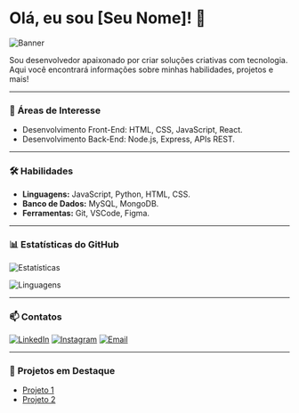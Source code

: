 # Olá, eu sou [Seu Nome]! 👋

![Banner](link-da-imagem) <!-- Opcional: adicione um banner no topo -->

Sou desenvolvedor apaixonado por criar soluções criativas com tecnologia. Aqui você encontrará informações sobre minhas habilidades, projetos e mais!

---

### 🌟 **Áreas de Interesse**
- Desenvolvimento Front-End: HTML, CSS, JavaScript, React.
- Desenvolvimento Back-End: Node.js, Express, APIs REST.

---

### 🛠️ **Habilidades**
- **Linguagens:** JavaScript, Python, HTML, CSS.
- **Banco de Dados:** MySQL, MongoDB.
- **Ferramentas:** Git, VSCode, Figma.

---

### 📊 **Estatísticas do GitHub**
![Estatísticas](https://github-readme-stats.vercel.app/api?username=SEU_USUARIO&show_icons=true&theme=dark&count_private=true)

![Linguagens](https://github-readme-stats.vercel.app/api/top-langs/?username=SEU_USUARIO&layout=compact&theme=dark)

---

### 📫 **Contatos**
[![LinkedIn](https://img.shields.io/badge/-LinkedIn-blue?style=flat-square&logo=LinkedIn&logoColor=white&link=https://linkedin.com/in/SEULINK)](https://linkedin.com/in/SEULINK)
[![Instagram](https://img.shields.io/badge/-Instagram-E4405F?style=flat-square&logo=Instagram&logoColor=white&link=https://instagram.com/SEULINK)](https://instagram.com/SEULINK)
[![Email](https://img.shields.io/badge/-Email-c14438?style=flat-square&logo=Gmail&logoColor=white&link=mailto:SEUEMAIL)](mailto:SEUEMAIL)

---

### 🔗 **Projetos em Destaque**
- [Projeto 1](https://github.com/SEU_USUARIO/PROJETO1)
- [Projeto 2](https://github.com/SEU_USUARIO/PROJETO2)
